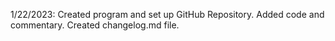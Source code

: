 1/22/2023: Created program and set up GitHub Repository. Added code and commentary. Created changelog.md file.
